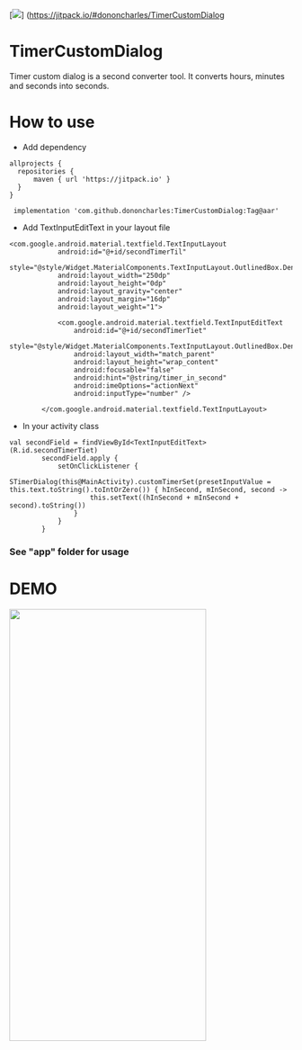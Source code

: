 [![](https://jitpack.io/v/dononcharles/TimerCustomDialog.svg)]  (https://jitpack.io/#dononcharles/TimerCustomDialog

# TimerCustomDialog
Timer custom dialog is a second converter tool. It converts hours, minutes and seconds into seconds.

# How to use
* Add dependency
```
allprojects {
  repositories {
      maven { url 'https://jitpack.io' }
  }
}
```
```
 implementation 'com.github.dononcharles:TimerCustomDialog:Tag@aar'
```
* Add TextInputEditText in your layout file
```
<com.google.android.material.textfield.TextInputLayout
            android:id="@+id/secondTimerTil"
            style="@style/Widget.MaterialComponents.TextInputLayout.OutlinedBox.Dense"
            android:layout_width="250dp"
            android:layout_height="0dp"
            android:layout_gravity="center"
            android:layout_margin="16dp"
            android:layout_weight="1">

            <com.google.android.material.textfield.TextInputEditText
                android:id="@+id/secondTimerTiet"
                style="@style/Widget.MaterialComponents.TextInputLayout.OutlinedBox.Dense"
                android:layout_width="match_parent"
                android:layout_height="wrap_content"
                android:focusable="false"
                android:hint="@string/timer_in_second"
                android:imeOptions="actionNext"
                android:inputType="number" />

        </com.google.android.material.textfield.TextInputLayout>
```
* In your activity class
```
val secondField = findViewById<TextInputEditText>(R.id.secondTimerTiet)
        secondField.apply {
            setOnClickListener {
                STimerDialog(this@MainActivity).customTimerSet(presetInputValue = this.text.toString().toIntOrZero()) { hInSecond, mInSecond, second ->
                    this.setText((hInSecond + mInSecond + second).toString())
                }
            }
        }
```

### See "app" folder for usage

# DEMO
<img src="https://github.com/dononcharles/TimerCustomDialog/blob/master/snapshot.gif" width="350" height="768"/>